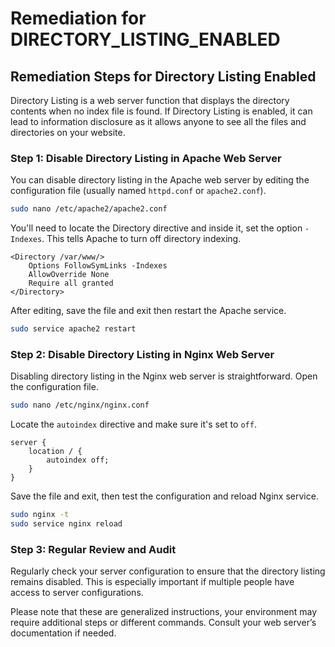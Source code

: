 # Remediation for DIRECTORY_LISTING_ENABLED

## Remediation Steps for Directory Listing Enabled

Directory Listing is a web server function that displays the directory contents when no index file is found. If Directory Listing is enabled, it can lead to information disclosure as it allows anyone to see all the files and directories on your website.

### Step 1: Disable Directory Listing in Apache Web Server

You can disable directory listing in the Apache web server by editing the configuration file (usually named `httpd.conf` or `apache2.conf`).

```bash
sudo nano /etc/apache2/apache2.conf
```

You'll need to locate the Directory directive and inside it, set the option `-Indexes`. This tells Apache to turn off directory indexing.

```apacheconf
<Directory /var/www/>
    Options FollowSymLinks -Indexes
    AllowOverride None
    Require all granted
</Directory>
```

After editing, save the file and exit then restart the Apache service.

```bash
sudo service apache2 restart
```

### Step 2: Disable Directory Listing in Nginx Web Server

Disabling directory listing in the Nginx web server is straightforward. Open the configuration file.

```bash
sudo nano /etc/nginx/nginx.conf
```

Locate the `autoindex` directive and make sure it's set to `off`.

```nginxconf
server {
    location / {
        autoindex off;
    }
}
```

Save the file and exit, then test the configuration and reload Nginx service.

```bash
sudo nginx -t
sudo service nginx reload
```

### Step 3: Regular Review and Audit

Regularly check your server configuration to ensure that the directory listing remains disabled. This is especially important if multiple people have access to server configurations. 

Please note that these are generalized instructions, your environment may require additional steps or different commands. Consult your web server’s documentation if needed.